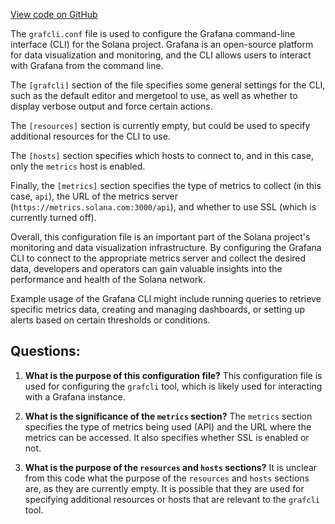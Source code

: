 
[View code on GitHub](https://github.com/solana-labs/solana/blob/master/metrics/grafcli.conf)

The `grafcli.conf` file is used to configure the Grafana command-line interface (CLI) for the Solana project. Grafana is an open-source platform for data visualization and monitoring, and the CLI allows users to interact with Grafana from the command line. 

The `[grafcli]` section of the file specifies some general settings for the CLI, such as the default editor and mergetool to use, as well as whether to display verbose output and force certain actions. 

The `[resources]` section is currently empty, but could be used to specify additional resources for the CLI to use. 

The `[hosts]` section specifies which hosts to connect to, and in this case, only the `metrics` host is enabled. 

Finally, the `[metrics]` section specifies the type of metrics to collect (in this case, `api`), the URL of the metrics server (`https://metrics.solana.com:3000/api`), and whether to use SSL (which is currently turned off). 

Overall, this configuration file is an important part of the Solana project's monitoring and data visualization infrastructure. By configuring the Grafana CLI to connect to the appropriate metrics server and collect the desired data, developers and operators can gain valuable insights into the performance and health of the Solana network. 

Example usage of the Grafana CLI might include running queries to retrieve specific metrics data, creating and managing dashboards, or setting up alerts based on certain thresholds or conditions.
## Questions: 
 1. **What is the purpose of this configuration file?** 
This configuration file is used for configuring the `grafcli` tool, which is likely used for interacting with a Grafana instance.

2. **What is the significance of the `metrics` section?** 
The `metrics` section specifies the type of metrics being used (API) and the URL where the metrics can be accessed. It also specifies whether SSL is enabled or not.

3. **What is the purpose of the `resources` and `hosts` sections?** 
It is unclear from this code what the purpose of the `resources` and `hosts` sections are, as they are currently empty. It is possible that they are used for specifying additional resources or hosts that are relevant to the `grafcli` tool.